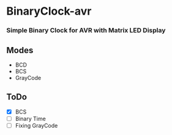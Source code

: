 # BinaryClock-avr
### Simple Binary Clock for AVR with Matrix LED Display<br/>

<!--![uptime](http://54.38.167.8/plesk-site-preview/ghasr.net/Uptime.svg)-->


## Modes
- BCD
- BCS
- GrayCode


## ToDo
- [x] BCS
- [ ] Binary Time
- [ ] Fixing GrayCode
